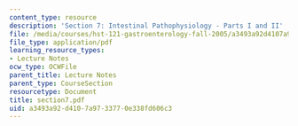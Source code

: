 ```yaml
---
content_type: resource
description: 'Section 7: Intestinal Pathophysiology - Parts I and II'
file: /media/courses/hst-121-gastroenterology-fall-2005/a3493a92d4107a9733770e338fd606c3_section7.pdf
file_type: application/pdf
learning_resource_types:
- Lecture Notes
ocw_type: OCWFile
parent_title: Lecture Notes
parent_type: CourseSection
resourcetype: Document
title: section7.pdf
uid: a3493a92-d410-7a97-3377-0e338fd606c3
---
```

